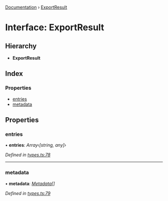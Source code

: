[Documentation](../README.md) › [ExportResult](exportresult.md)

# Interface: ExportResult

## Hierarchy

* **ExportResult**

## Index

### Properties

* [entries](exportresult.md#entries)
* [metadata](exportresult.md#metadata)

## Properties

###  entries

• **entries**: *Array‹[string, any]›*

*Defined in [types.ts:78](https://github.com/badbatch/cachemap/blob/34d12b9/packages/core/src/types.ts#L78)*

___

###  metadata

• **metadata**: *[Metadata](metadata.md)[]*

*Defined in [types.ts:79](https://github.com/badbatch/cachemap/blob/34d12b9/packages/core/src/types.ts#L79)*
